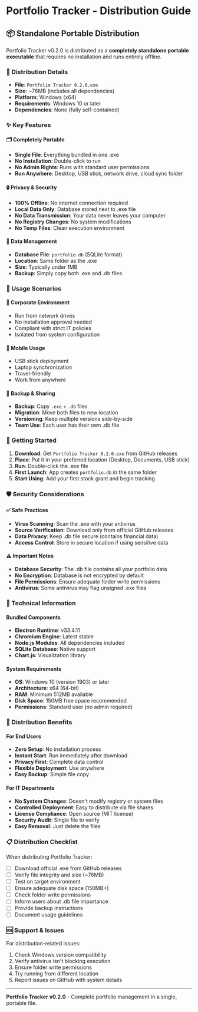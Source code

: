 # Portfolio Tracker - Distribution Guide

## 📦 Standalone Portable Distribution

Portfolio Tracker v0.2.0 is distributed as a **completely standalone portable executable** that requires no installation and runs entirely offline.

### 🎯 Distribution Details

- **File**: `Portfolio Tracker 0.2.0.exe`
- **Size**: ~76MB (includes all dependencies)
- **Platform**: Windows (x64)
- **Requirements**: Windows 10 or later
- **Dependencies**: None (fully self-contained)

### ✨ Key Features

#### 🗂️ Completely Portable
- **Single File**: Everything bundled in one .exe
- **No Installation**: Double-click to run
- **No Admin Rights**: Runs with standard user permissions
- **Run Anywhere**: Desktop, USB stick, network drive, cloud sync folder

#### 🔒 Privacy & Security
- **100% Offline**: No internet connection required
- **Local Data Only**: Database stored next to .exe file
- **No Data Transmission**: Your data never leaves your computer
- **No Registry Changes**: No system modifications
- **No Temp Files**: Clean execution environment

#### 💾 Data Management
- **Database File**: `portfolio.db` (SQLite format)
- **Location**: Same folder as the .exe
- **Size**: Typically under 1MB
- **Backup**: Simply copy both .exe and .db files

### 📁 Usage Scenarios

#### 🏢 Corporate Environment
- Run from network drives
- No installation approval needed
- Compliant with strict IT policies
- Isolated from system configuration

#### 💼 Mobile Usage
- USB stick deployment
- Laptop synchronization
- Travel-friendly
- Work from anywhere

#### 🔄 Backup & Sharing
- **Backup**: Copy `.exe` + `.db` files
- **Migration**: Move both files to new location
- **Versioning**: Keep multiple versions side-by-side
- **Team Use**: Each user has their own .db file

### 🚀 Getting Started

1. **Download**: Get `Portfolio Tracker 0.2.0.exe` from GitHub releases
2. **Place**: Put it in your preferred location (Desktop, Documents, USB stick)
3. **Run**: Double-click the .exe file
4. **First Launch**: App creates `portfolio.db` in the same folder
5. **Start Using**: Add your first stock grant and begin tracking

### 🛡️ Security Considerations

#### ✅ Safe Practices
- **Virus Scanning**: Scan the .exe with your antivirus
- **Source Verification**: Download only from official GitHub releases
- **Data Privacy**: Keep .db file secure (contains financial data)
- **Access Control**: Store in secure location if using sensitive data

#### ⚠️ Important Notes
- **Database Security**: The .db file contains all your portfolio data
- **No Encryption**: Database is not encrypted by default
- **File Permissions**: Ensure adequate folder write permissions
- **Antivirus**: Some antivirus may flag unsigned .exe files

### 🔧 Technical Information

#### Bundled Components
- **Electron Runtime**: v33.4.11
- **Chromium Engine**: Latest stable
- **Node.js Modules**: All dependencies included
- **SQLite Database**: Native support
- **Chart.js**: Visualization library

#### System Requirements
- **OS**: Windows 10 (version 1903) or later
- **Architecture**: x64 (64-bit)
- **RAM**: Minimum 512MB available
- **Disk Space**: 150MB free space recommended
- **Permissions**: Standard user (no admin required)

### 🎉 Distribution Benefits

#### For End Users
- **Zero Setup**: No installation process
- **Instant Start**: Run immediately after download
- **Privacy First**: Complete data control
- **Flexible Deployment**: Use anywhere
- **Easy Backup**: Simple file copy

#### For IT Departments
- **No System Changes**: Doesn't modify registry or system files
- **Controlled Deployment**: Easy to distribute via file shares
- **License Compliance**: Open source (MIT license)
- **Security Audit**: Single file to verify
- **Easy Removal**: Just delete the files

### 📋 Distribution Checklist

When distributing Portfolio Tracker:

- [ ] Download official .exe from GitHub releases
- [ ] Verify file integrity and size (~76MB)
- [ ] Test on target environment
- [ ] Ensure adequate disk space (150MB+)
- [ ] Check folder write permissions
- [ ] Inform users about .db file importance
- [ ] Provide backup instructions
- [ ] Document usage guidelines

### 🆘 Support & Issues

For distribution-related issues:
1. Check Windows version compatibility
2. Verify antivirus isn't blocking execution
3. Ensure folder write permissions
4. Try running from different location
5. Report issues on GitHub with system details

---

**Portfolio Tracker v0.2.0** - Complete portfolio management in a single, portable file.